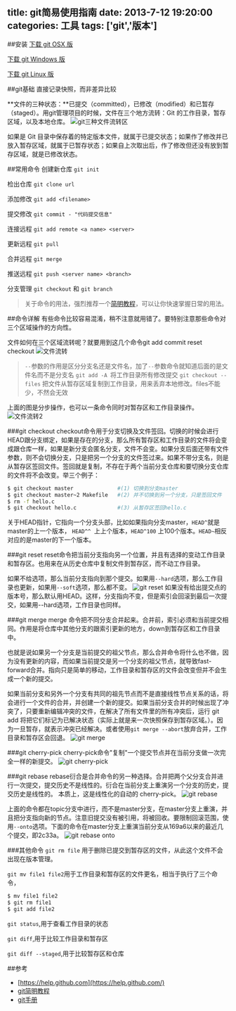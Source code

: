 title: git简易使用指南
date: 2013-7-12 19:20:00
categories: 工具
tags: ['git','版本']
---

##安装
[下载 git OSX 版](http://code.google.com/p/git-osx-installer/downloads/list?can=3)

[下载 git Windows 版](http://code.google.com/p/msysgit/downloads/list?can=3)

[下载 git Linux 版](http://book.git-scm.com/2_installing_git.html)

##git基础
直接记录快照，而非差异比较

**文件的三种状态：**已提交（committed），已修改（modified）和已暂存（staged）。用git管理项目的时候，文件在三个地方流转：Git 的工作目录，暂存区域，以及本地仓库。
![git三种文件流转区](/img/201307/3spaces.jpg)

如果是 Git 目录中保存着的特定版本文件，就属于已提交状态；如果作了修改并已放入暂存区域，就属于已暂存状态；如果自上次取出后，作了修改但还没有放到暂存区域，就是已修改状态。


##常用命令
创建新仓库  `git init`

检出仓库   `git clone url`

添加修改 `git add <filename>`

提交修改  `git commit - "代码提交信息"`

连接远程  `git add remote <a name> <server>`

更新远程  `git pull`

合并远程  `git merge`

推送远程  `git push <server name> <branch>`

分支管理  `git checkout` 和 `git branch`

> 关于命令的用法，强烈推荐一个[简明教程](http://www.bootcss.com/p/git-guide/)，可以让你快速掌握日常的用法。

##命令详解
有些命令比较容易混淆，稍不注意就用错了。要特别注意那些命令对三个区域操作的方向性。

文件如何在三个区域流转呢？就要用到这几个命令git add commit reset checkout 
![文件流转](/img/201307/1step-operations.png)
> `--`参数的作用是区分分支名还是文件名，加了`--`参数命令就知道后面的是文件名而不是分支名
> `git add -A `将工作目录所有修改提交
> `git checkout -- files` 把文件从暂存区域复制到工作目录，用来丢弃本地修改。files不能少，不然会无效

上面的图是分步操作，也可以一条命令同时对暂存区和工作目录操作。
![文件流转2](/img/201307/2step-operations.png)


###git checkout
checkout命令用于分支切换及文件签回。切换的时候会进行HEAD跟分支绑定，如果是存在的分支，那么所有暂存区和工作目录的文件将会变成跟仓库一样，如果是新分支会匿名分支，文件不会变。如果分支后面还带有文件参数，则不会切换分支，只是把另一个分支的文件签过来。如果不带分支名，则是从暂存区签回文件。签回就是复制，不存在于两个当前分支仓库和要切换分支仓库的文件将不会改变。举三个例子：
```bash
$ git checkout master              #(1) 切换到分支master
$ git checkout master~2 Makefile   #(2) 并不切换到另一个分支，只是签回文件
$ rm -f hello.c
$ git checkout hello.c             #(3) 从暂存区签回hello.c
```
关于HEAD指针，它指向一个分支头部，比如如果指向分支master，`HEAD^`就是master的上一个版本， `HEAD^^ `上上个版本，`HEAD^100` 上100个版本。`HEAD~`相反对应的是master的下一个版本。

###git reset
reset命令把当前分支指向另一个位置，并且有选择的变动工作目录和暂存区。也用来在从历史仓库中复制文件到暂存区，而不动工作目录。

如果不给选项，那么当前分支指向到那个提交。如果用`--hard`选项，那么工作目录也更新，如果用`--soft`选项，那么都不变。
![git reset](/img/201307/git-reset.png)
如果没有给出提交点的版本号，那么默认用HEAD。这样，分支指向不变，但是索引会回滚到最后一次提交，如果用--hard选项，工作目录也同样。

###git merge
merge 命令把不同分支合并起来。合并前，索引必须和当前提交相同。作用是将仓库中其他分支的跟索引更新的地方，down到暂存区和工作目录中。

也就是说如果另一个分支是当前提交的祖父节点，那么合并命令将什么也不做，因为没有更新的内容，而如果当前提交是另一个分支的祖父节点，就导致fast-forward合并。指向只是简单的移动，工作目录和暂存区的文件会改变但并不会生成一个新的提交。

如果当前分支和另外一个分支有共同的祖先节点而不是直接线性节点关系的话，将会进行一个文件的合并，并创建一个新的提交。如果当前分支合并的时候出现了冲突了，只要重新编辑冲突的文件，在解决了所有文件里的所有冲突后，运行 git add 将把它们标记为已解决状态（实际上就是来一次快照保存到暂存区域。）。因为一旦暂存，就表示冲突已经解决。或者使用`git merge --abort`放弃合并，工作目录和暂存区会回退。
![git merge](/img/201307/true-merge.png)

###git cherry-pick
cherry-pick命令"复制"一个提交节点并在当前分支做一次完全一样的新提交。
![git cherry-pick](/img/201307/cherry-pick.png)

###git rebase
rebase衍合是合并命令的另一种选择。合并把两个父分支合并进行一次提交，提交历史不是线性的。衍合在当前分支上重演另一个分支的历史，提交历史是线性的。 本质上，这是线性化的自动的 cherry-pick。
![git rebase](/img/201307/git-rebase.png)

上面的命令都在topic分支中进行，而不是master分支，在master分支上重演，并且把分支指向新的节点。注意旧提交没有被引用，将被回收。要限制回滚范围，使用`--onto`选项。下面的命令在master分支上重演当前分支从169a6以来的最近几个提交，即2c33a。
![git rebase onto](/img/201307/rebase-onto.png)


###其他命令
`git rm file` 用于删除已提交到暂存区的文件，从此这个文件不会出现在版本管理。

`git mv file1 file2`用于工作目录和暂存区的文件更名，相当于执行了三个命令，
```bash
$ mv file1 file2
$ git rm file1
$ git add file2
```
`git status`,用于查看工作目录的状态

`git diff`,用于比较工作目录和暂存区

`git diff --staged`,用于比较暂存区和仓库


##参考
+ [https://help.github.com](https://help.github.com/)
+ [git简明教程](http://www.bootcss.com/p/git-guide/)
+ [git手册](http://git-scm.com/docs/)